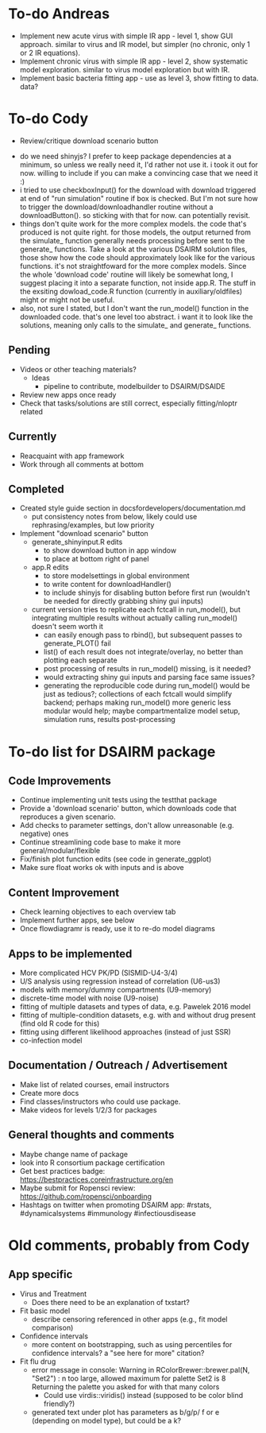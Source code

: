 # To-do Andreas

* Implement new acute virus with simple IR app - level 1, show GUI approach. similar to virus and IR model, but simpler (no chronic, only 1 or 2 IR equations).
* Implement chronic virus with simple IR app - level 2, show systematic model exploration. similar to virus model exploration but with IR.
* Implement basic bacteria fitting app - use as level 3, show fitting to data. data?




# To-do Cody

* Review/critique download scenario button
- do we need shinyjs? I prefer to keep package dependencies at a minimum, so unless we really need it, I'd rather not use it. i took it out for now. willing to include if you can make a convincing case that we need it :)
- i tried to use checkboxInput() for the download with download triggered at end of "run simulation" routine if box is checked. But I'm not sure how to trigger the download/downloadhandler routine without a downloadButton(). so sticking with that for now. can potentially revisit. 
- things don't quite work for the more complex models. the code that's produced is not quite right. for those models, the output returned from the simulate_ function generally needs processing before sent to the generate_ functions. Take a look at the various DSAIRM solution files, those show how the code should approximately look like for the various functions. it's not straightfoward for the more complex models. Since the whole 'download code' routine will likely be somewhat long, I suggest placing it into a separate function, not inside app.R. The stuff in the exsiting dowload_code.R function (currently in auxiliary/oldfiles) might or might not be useful.
- also, not sure I stated, but I don't want the run_model() function in the downloaded code. that's one level too abstract. i want it to look like the solutions, meaning only calls to the simulate_ and generate_ functions.



## Pending
* Videos or other teaching materials?
    + Ideas
        - pipeline to contribute, modelbuilder to DSAIRM/DSAIDE
* Review new apps once ready
* Check that tasks/solutions are still correct, especially fitting/nloptr related

## Currently
* Reacquaint with app framework
* Work through all comments at bottom

## Completed
* Created style guide section in docsfordevelopers/documentation.md
    + put consistency notes from below, likely could use rephrasing/examples, but low priority
* Implement "download scenario" button
    + generate_shinyinput.R edits
        - to show download button in app window
        - to place at bottom right of panel
    + app.R edits
        - to store modelsettings in global environment
        - to write content for downloadHandler()
        - to include shinyjs for disabling button before first run (wouldn't be needed for directly grabbing shiny gui inputs)
    + current version tries to replicate each fctcall in run_model(), but integrating multiple results without actually calling run_model() doesn't seem worth it
        - can easily enough pass to rbind(), but subsequent passes to generate_PLOT() fail 
        - list() of each result does not integrate/overlay, no better than plotting each separate
        - post processing of results in run_model() missing, is it needed?
        - would extracting shiny gui inputs and parsing face same issues?
        - generating the reproducible code during run_model() would be just as tedious?; collections of each fctcall would simplify backend; perhaps making run_model() more generic less modular would help; maybe compartmentalize model setup, simulation runs, results post-processing



# To-do list for DSAIRM package

## Code Improvements
* Continue implementing unit tests using the testthat package
* Provide a 'download scenario' button, which downloads code that reproduces a given scenario.
* Add checks to parameter settings, don't allow unreasonable (e.g. negative) ones
* Continue streamlining code base to make it more general/modular/flexible
* Fix/finish plot function edits (see code in generate_ggplot)
* Make sure float works ok with inputs and is above

## Content Improvement
* Check learning objectives to each overview tab
* Implement further apps, see below
* Once flowdiagramr is ready, use it to re-do model diagrams


## Apps to be implemented
* More complicated HCV PK/PD (SISMID-U4-3/4)
* U/S analysis using regression instead of correlation (U6-us3)
* models with memory/dummy compartments (U9-memory)
* discrete-time model with noise (U9-noise)
* fitting of multiple datasets and types of data, e.g. Pawelek 2016 model
* fitting of multiple-condition datasets, e.g. with and without drug present (find old R code for this) 
* fitting using different likelihood approaches (instead of just SSR)
* co-infection model

## Documentation / Outreach / Advertisement
* Make list of related courses, email instructors
* Create more docs
* Find classes/instructors who could use package.
* Make videos for levels 1/2/3 for packages 

## General thoughts and comments
* Maybe change name of package
* look into R consortium package certification
* Get best practices badge: https://bestpractices.coreinfrastructure.org/en
* Maybe submit for Ropensci review: https://github.com/ropensci/onboarding
* Hashtags on twitter when promoting DSAIRM app: #rstats, #dynamicalsystems #immunology #infectiousdisease



# Old comments, probably from Cody

## App specific

* Virus and Treatment
  + Does there need to be an explanation of txstart? 
* Fit basic model
  + describe censoring referenced in other apps (e.g., fit model comparison)
* Confidence intervals
  + more content on bootstrapping, such as using percentiles for confidence intervals? a "see here for more" citation?
* Fit flu drug
  + error message in console: Warning in RColorBrewer::brewer.pal(N, "Set2") : n too large, allowed maximum for palette Set2 is 8 Returning the palette you asked for with that many colors
    - Could use virdis::viridis() instead (supposed to be color blind friendly?)
  + generated text under plot has parameters as b/g/p/ f or e (depending on model type), but could be a k?
